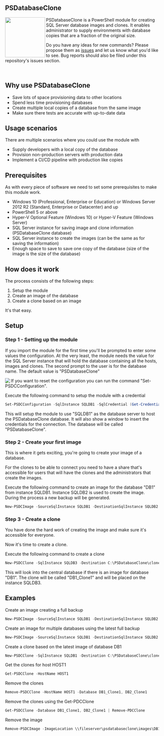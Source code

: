 ﻿## PSDatabaseClone
<img src="https://www.sqlstad.nl/wp-content/uploads/2018/07/PSDatabaseClone_Logo_128.png" align="left" with="128px" height="131px"/> PSDatabaseClone is a PowerShell module for creating SQL Server database images and clones.
It enables administrator to supply environments with database copies that are a fraction of the original size.

Do you have any ideas for new commands? Please propose them as <a href="https://psdatabaseclone.io/issues" target="_blank">issues</a> and let us know what you'd like to see. Bug reports should also be filed under this repository's issues section.

<br/>

## Why use PSDatabaseClone

* Save lots of space provisioning data to other locations
* Spend less time provisioning databases
* Create multiple local copies of a database from the same image
* Make sure there tests are accurate with up-to-date data

## Usage scenarios

There are multiple scenarios where you could use the module with
* Supply developers with a local copy of the database
* Provision non-production servers with production data
* Implement a CI/CD pipeline with production like copies

## Prerequisites

As with every piece of software we need to set some prerequisites to make this module work.

* Windows 10 (Professional, Enterprise or Education) or Windows Server 2012 R2 (Standard, Enterprise or Datacenter) and up
* PowerShell 5 or above
* Hyper-V Optional Feature (Windows 10) or Hyper-V Feature (Windows Server)
* SQL Server instance for saving image and clone information (PSDatabaseClone database)
* SQL Server instance to create the images (can be the same as for saving the information)
* Enough space to save to save one copy of the database (size of the image is the size of the database)

## How does it work

The process consists of the following steps:

1. Setup the module
2. Create an image of the database
3. Create a clone based on an image

It's that easy.

## Setup

### Step 1 - Setting up the module
If you import the module for the first time you'll be prompted to enter some values the configuration.
At the very least, the module needs the value for the SQL Server instance that will hold the database containing all the hosts, images and clones.
The second prompt to the user is for the database name. The default value is "PSDatabaseClone"

<img src="https://www.sqlstad.nl/wp-content/uploads/2018/07/PSDatabaseClone_Module_InitialSetup.png" align="left" style="max-width: 100%"/>

If you want to reset the configuration you can run the command "Set-PSDCConfiguration".

Execute the following command to setup the module with a credential
```powershell
Set-PSDCConfiguration -SqlInstance SQLDB1 -SqlCredential (Get-Credential)
```

This will setup the module to use "SQLDB1" as the database server to host the PSDatabaseClone database.
It will also show a window to insert the credentials for the connection. The database will be called "PSDatabaseClone".

### Step 2 - Create your first image
This is where it gets exciting, you're going to create your image of a database.

For the clones to be able to connect you need to have a share that's accessible for users that will have the clones and the administrators that create the images.

Execute the following command to create an image for the database "DB1" from instance SQLDB1. Instance SQLDB2 is used to create the image.
During the process a new backup will be generated.

```powershell
New-PSDCImage -SourceSqlInstance SQLDB1 -DestinationSqlInstance SQLDB2 -ImageNetworkPath \\fileserver\psdatabaseclone\images -Database DB1 -CreateFullBackup
```

### Step 3 - Create a clone
You have done the hard work of creating the image and make sure it's accessible for everyone.

Now it's time to create a clone.

Execute the following command to create a clone

```powershell
New-PSDCClone -SqlInstance SQLDB3 -Destination C:\PSDatabaseClone\clones -CloneName DB1_Clone1 -Database DB1 -LatestImage
```

This will look into the central database if there is an image for database "DB1". The clone will be called "DB1_Clone1" and will be placed on the instance SQLDB3.

## Examples

Create an image creating a full backup

```powershell
New-PSDCImage -SourceSqlInstance SQLDB1 -DestinationSqlInstance SQLDB2 -ImageNetworkPath \\fileserver\psdatabaseclone\images -Database DB1 -CreateFullBackup
```

Create an image for multiple databases using the latest full backup

```powershell
New-PSDCImage -SourceSqlInstance SQLDB1 -DestinationSqlInstance SQLDB2 -ImageNetworkPath \\fileserver\psdatabaseclone\images -Database DB1, DB2 -UseLastFullBackup
```

Create a clone based on the latest image of database DB1

```powershell
New-PSDCClone -SqlInstance SQLDB1 -Destination C:\PSDatabaseClone\clones -CloneName DB1_Clone1 -Database DB1 -LatestImage
```

Get the clones for host HOST1

```powershell
Get-PSDCClone -HostName HOST1
```

Remove the clones

```powershell
Remove-PSDCClone -HostName HOST1 -Database DB1_Clone1, DB2_Clone1
```

Remove the clones using the Get-PDCClone

```powershell
Get-PSDCClone -Database DB1_Clone1, DB2_Clone1 | Remove-PDCClone
```

Remove the image

```powershell
Remove-PSDCImage -ImageLocation \\fileserver\psdatabaseclone\images\DB1_20180703085917.vhdx
```
